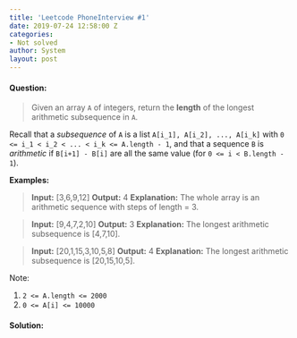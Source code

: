```yaml
---
title: 'Leetcode PhoneInterview #1'
date: 2019-07-24 12:58:00 Z
categories:
- Not solved
author: System
layout: post
---
```


#### Question:
> Given an array  `A`  of integers, return the  **length**  of the longest arithmetic subsequence in  `A`.

Recall that a  _subsequence_  of  `A`  is a list  `A[i_1], A[i_2], ..., A[i_k]`  with  `0 <= i_1 < i_2 < ... < i_k <= A.length - 1`, and that a sequence  `B` is  _arithmetic_  if  `B[i+1] - B[i]`  are all the same value (for  `0 <= i < B.length - 1`).

**Examples:**
> **Input:** [3,6,9,12]
**Output:** 4
**Explanation:** 
The whole array is an arithmetic sequence with steps of length = 3.

> **Input:** [9,4,7,2,10]
**Output:** 3
**Explanation:** 
The longest arithmetic subsequence is [4,7,10].

> **Input:** [20,1,15,3,10,5,8]
**Output:** 4
**Explanation:** 
The longest arithmetic subsequence is [20,15,10,5].

Note:
1.  `2 <= A.length <= 2000`
2.  `0 <= A[i] <= 10000`

#### Solution:

